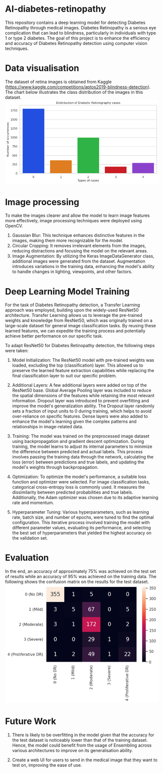 # AI-diabetes-retinopathy
This repository contains a deep learning model for detecting Diabetes Retinopathy through medical images. Diabetes Retinopathy is a serious eye complication that can lead to blindness, particularly in individuals with type 1 or type 2 diabetes. The goal of this project is to enhance the efficiency and accuracy of Diabetes Retinopathy detection using computer vision techniques.

# Data visualisation
The dataset of retina images is obtained from Kaggle (https://www.kaggle.com/competitions/aptos2019-blindness-detection). The chart below illustrates the class distribution of the images in this dataset.
![Alt text](image-1.png)

# Image processing
To make the images clearer and allow the model to learn image features more effectively, image processing techniques were deployed using OpenCV. 
1. Gaussian Blur: This technique enhances distinctive features in the images, making them more recognizable for the model.
2. Circular Cropping: It removes irrelevant elements from the images, reducing distractions and focusing the model on the relevant areas.
3. Image Augmentation: By utilizing the Keras ImageDataGenerator class, additional images were generated from the dataset. Augmentation introduces variations in the training data, enhancing the model's ability to handle changes in lighting, viewpoints, and other factors.

# Deep Learning Model Training

For the task of Diabetes Retinopathy detection, a Transfer Learning approach was employed, building upon the widely-used ResNet50 architecture. Transfer Learning allows us to leverage the pre-trained weights and knowledge from ResNet50, which was originally trained on a large-scale dataset for general image classification tasks. By reusing these learned features, we can expedite the training process and potentially achieve better performance on our specific task.

To adapt ResNet50 for Diabetes Retinopathy detection, the following steps were taken:

1. Model Initialization: The ResNet50 model with pre-trained weights was loaded, excluding the top (classification) layer. This allowed us to preserve the learned feature extraction capabilities while replacing the final classification layer to suit our specific problem.

2. Additional Layers: A few additional layers were added on top of the ResNet50 base. Global Average Pooling layer was included to reduce the spatial dimensions of the features while retaining the most relevant information. Dropout layer was introduced to prevent overfitting and improve the model's generalization ability. The Dropout layer randomly sets a fraction of input units to 0 during training, which helps to avoid over-reliance on specific features. Dense layers were also added to enhance the model's learning given the complex patterns and relationships in image-related data. 

3. Training: The model was trained on the preprocessed image dataset using backpropagation and gradient descent optimization. During training, the model learns to adjust its internal parameters to minimize the difference between predicted and actual labels. This process involves passing the training data through the network, calculating the loss (error) between predictions and true labels, and updating the model's weights through backpropagation.

4. Optimization: To optimize the model's performance, a suitable loss function and optimizer were selected. For image classification tasks, categorical cross-entropy loss is commonly used. It measures the dissimilarity between predicted probabilities and true labels. Additionally, the Adam optimizer was chosen due to its adaptive learning rate and momentum.

5. Hyperparameter Tuning: Various hyperparameters, such as learning rate, batch size, and number of epochs, were tuned to find the optimal configuration. This iterative process involved training the model with different parameter values, evaluating its performance, and selecting the best set of hyperparameters that yielded the highest accuracy on the validation set.

# Evaluation
In the end, an accuracy of approximately 75% was achieved on the test set of results while an accuracy of 95% was achieved on the training data. 
The following shows the confusion matrix on the results for the test dataset. 
![Alt text](image.png)


# Future Work
1. There is likely to be overfitting in the model given that the accuracy for the test dataset is noticeably lower than that of the training dataset. Hence, the model could benefit from the usage of Ensembling across various architectures to improve on its generalisation ability. 

2. Create a web UI for users to send in the medical image that they want to test on, improving the ease of use.
